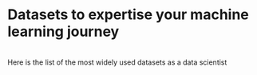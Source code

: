 # Datasets to expertise your machine learning journey
<br>
Here is the list of the most widely used datasets as a data scientist
 
